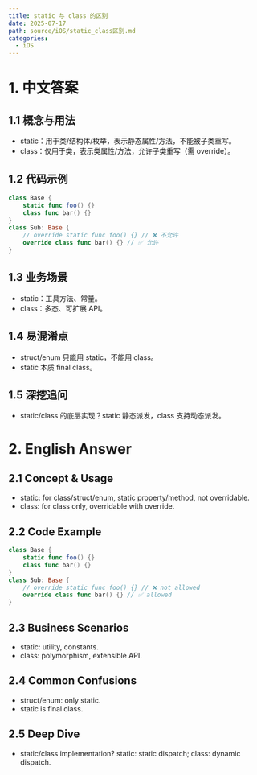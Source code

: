 ```yaml
---
title: static 与 class 的区别
date: 2025-07-17
path: source/iOS/static_class区别.md
categories:
  - iOS
---
```


# 1. 中文答案

## 1.1 概念与用法
- static：用于类/结构体/枚举，表示静态属性/方法，不能被子类重写。
- class：仅用于类，表示类属性/方法，允许子类重写（需 override）。

## 1.2 代码示例
```swift
class Base {
    static func foo() {}
    class func bar() {}
}
class Sub: Base {
    // override static func foo() {} // ❌ 不允许
    override class func bar() {} // ✅ 允许
}
```

## 1.3 业务场景
- static：工具方法、常量。
- class：多态、可扩展 API。

## 1.4 易混淆点
- struct/enum 只能用 static，不能用 class。
- static 本质 final class。

## 1.5 深挖追问
- static/class 的底层实现？static 静态派发，class 支持动态派发。

# 2. English Answer

## 2.1 Concept & Usage
- static: for class/struct/enum, static property/method, not overridable.
- class: for class only, overridable with override.

## 2.2 Code Example
```swift
class Base {
    static func foo() {}
    class func bar() {}
}
class Sub: Base {
    // override static func foo() {} // ❌ not allowed
    override class func bar() {} // ✅ allowed
}
```

## 2.3 Business Scenarios
- static: utility, constants.
- class: polymorphism, extensible API.

## 2.4 Common Confusions
- struct/enum: only static.
- static is final class.

## 2.5 Deep Dive
- static/class implementation? static: static dispatch; class: dynamic dispatch.
